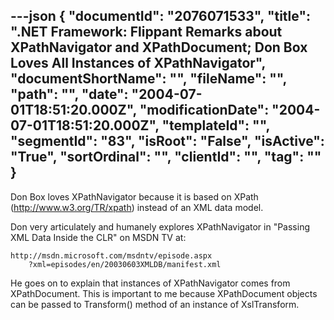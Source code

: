 ---json
{
  "documentId": "2076071533",
  "title": ".NET Framework: Flippant Remarks about XPathNavigator and XPathDocument; Don Box Loves All Instances of XPathNavigator",
  "documentShortName": "",
  "fileName": "",
  "path": "",
  "date": "2004-07-01T18:51:20.000Z",
  "modificationDate": "2004-07-01T18:51:20.000Z",
  "templateId": "",
  "segmentId": "83",
  "isRoot": "False",
  "isActive": "True",
  "sortOrdinal": "",
  "clientId": "",
  "tag": ""
}
---

Don Box loves XPathNavigator because it is based on XPath (http://www.w3.org/TR/xpath) instead of an XML data model.

Don very articulately and humanely explores XPathNavigator in &quot;Passing XML Data Inside the CLR&quot; on MSDN TV at:

    http://msdn.microsoft.com/msdntv/episode.aspx
        ?xml=episodes/en/20030603XMLDB/manifest.xml

He goes on to explain that instances of XPathNavigator comes from XPathDocument. This is important to me because XPathDocument objects can be passed to Transform() method of an instance of XslTransform.
